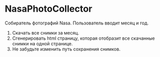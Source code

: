 # NasaPhotoCollector
Собиратель фотографий Nasa. Пользователь вводит месяц и год. 
1. Скачать все снимки за месяц.
2. Сгенерировать html страницу, которая отобразит все скачанные снимки на одной странице.
3. Не забудьте изменить путь сохранения снимков.
